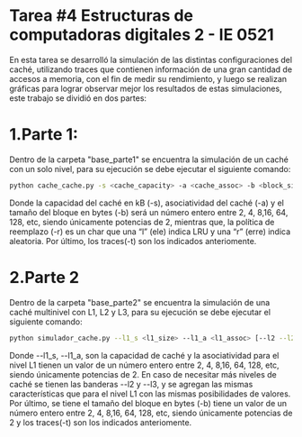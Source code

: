 # Tarea #4 Estructuras de computadoras digitales 2 - IE 0521
En esta tarea se desarrolló la simulación de las distintas configuraciones del caché, utilizando traces que contienen información de una gran cantidad de accesos a memoria, con el fin de medir su rendimiento, y luego se realizan gráficas para lograr observar mejor los resultados de estas simulaciones, este trabajo se dividió en dos partes:

# 1.Parte 1:
Dentro de la carpeta "base_parte1" se encuentra la simulación de un caché con un solo nivel, para su ejecución se debe ejecutar el siguiente comando: 
```bash
python cache_cache.py -s <cache_capacity> -a <cache_assoc> -b <block_size> -r <repl_policy> -t <TRACE_FILE>
```

Donde la capacidad del caché en kB (-s), asociatividad del caché (-a) y el tamaño del bloque en bytes (-b) será un número entero entre 2, 4, 8,16, 64, 128, etc, siendo únicamente potencias de 2, mientras que, la política de reemplazo (-r) es un char que una “l” (ele) indica LRU y una “r” (erre) indica aleatoria. Por último, los traces(-t) son los indicados anteriomente.

# 2.Parte 2
Dentro de la carpeta "base_parte2" se encuentra la simulación de una caché multinivel con L1, L2 y L3, para su ejecución se debe ejecutar el siguiente comando:
```bash
python simulador_cache.py --l1_s <l1_size> --l1_a <l1_assoc> [--l2 --l2_s <l2_size> --l2_a <l2_assoc>] [--l3 --l3_s <l3_size> --l3_a <l3_assoc>] -b <block_size> -t <TRACE_FILE>
```
Donde --l1_s, --l1_a, son la capacidad de caché y la asociatividad para el nivel L1 tienen un valor de un número entero entre 2, 4, 8,16, 64, 128, etc, siendo únicamente potencias de 2. En caso de necesitar más niveles de caché se tienen las banderas --l2 y --l3, y se agregan las mismas características que para el nivel L1 con las mismas posibilidades de valores. Por último, se tiene el tamaño del bloque en bytes (-b) tiene un valor de un número entero entre 2, 4, 8,16, 64, 128, etc, siendo únicamente potencias de 2 y los traces(-t) son los indicados anteriomente.